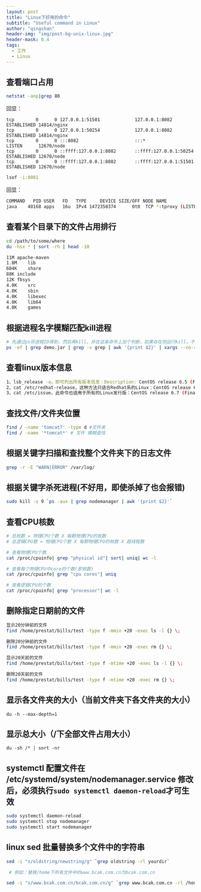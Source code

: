 ```yaml
---
layout: post
title: "Linux下好用的命令"
subtitle: "Useful command in Linux"
author: "qingshan"
header-img: "img/post-bg-unix-linux.jpg"
header-mask: 0.4
tags:
  - 工作
  - Linux
---
```




## 查看端口占用
```bash
netstat -anp|grep 80 
```
回显：
```
tcp        0      0 127.0.0.1:51501             127.0.0.1:8082              ESTABLISHED 14814/nginx
tcp        0      0 127.0.0.1:50254             127.0.0.1:8082              ESTABLISHED 14814/nginx
tcp        0      0 :::8082                     :::*                        LISTEN      12670/node
tcp        0      0 ::ffff:127.0.0.1:8082       ::ffff:127.0.0.1:50254      ESTABLISHED 12670/node
tcp        0      0 ::ffff:127.0.0.1:8082       ::ffff:127.0.0.1:51501      ESTABLISHED 12670/node
```

```bash
lsof -i:8081
```
回显：
```bash
COMMAND   PID USER   FD   TYPE     DEVICE SIZE/OFF NODE NAME
java    40168 apps   16u  IPv4 1472358374      0t0  TCP *:tproxy (LISTEN)
```

## 查看某个目录下的文件占用排行
```bash
cd /path/to/some/where
du -hsx * | sort -rh | head -10
```

```bash
11M	apache-maven
1.8M	lib
604K	share
88K	include
12K	fbsys
4.0K	src
4.0K	sbin
4.0K	libexec
4.0K	lib64
4.0K	games
```

## 根据进程名字模糊匹配kill进程
```bash
# 先通过ps将进程ID得到，然后再kill。并在这条命令上加个判断，如果存在则运行kill，不存在则不执行kill。
ps -ef | grep demo.jar | grep -v grep | awk '{print $2}' | xargs --no-run-if-empty kill
```

## 查看linux版本信息
```bash
1、lsb_release -a，即可列出所有版本信息：Description: CentOS release 6.5 (Final)
2、cat /etc/redhat-release，这种方法只适合Redhat系的Linux：CentOS release 6.7 (Final)
3、cat /etc/issue，此命令也适用于所有的Linux发行版：CentOS release 6.7 (Final)
```

## 查找文件/文件夹位置
```bash
find / -name 'tomcat7' -type d #文件夹
find / -name '*tomcat*' # 文件 模糊查找	
```

## 根据关键字扫描和查找整个文件夹下的日志文件
```bash
grep -r -E "WARN|ERROR" /var/log/
```

## 根据关键字杀死进程(不好用，即使杀掉了也会报错)
```bash
sudo kill -s 9 `ps -aux | grep nodemanager | awk '{print $2}'`
```

## 查看CPU核数
```bash
# 总核数 = 物理CPU个数 X 每颗物理CPU的核数 
# 总逻辑CPU数 = 物理CPU个数 X 每颗物理CPU的核数 X 超线程数

# 查看物理CPU个数
cat /proc/cpuinfo| grep "physical id"| sort| uniq| wc -l

# 查看每个物理CPU中core的个数(即核数)
cat /proc/cpuinfo| grep "cpu cores"| uniq

# 查看逻辑CPU的个数
cat /proc/cpuinfo| grep "processor"| wc -l
```

## 删除指定日期前的文件
```bash
显示20分钟前的文件
find /home/prestat/bills/test -type f -mmin +20 -exec ls -l {} \;

删除20分钟前的文件
find /home/prestat/bills/test -type f -mmin +20 -exec rm {} \;

显示20天前的文件
find /home/prestat/bills/test -type f -mtime +20 -exec ls -l {} \;

删除20天前的文件
find /home/prestat/bills/test -type f -mtime +20 -exec rm {} \;
```

## 显示各文件夹的大小（当前文件夹下各文件夹的大小）
```
du -h --max-depth=1
```

## 显示总大小（/下全部文件占用大小）
```
du -sh /* | sort -nr
```

## systemctl 配置文件在 /etc/systemd/system/nodemanager.service 修改后，必须执行`sudo systemctl daemon-reload`才可生效
```bash
sudo systemctl daemon-reload
sudo systemctl stop nodemanager
sudo systemctl start nodemanager
```

## linux sed 批量替换多个文件中的字符串
```bash
sed -i "s/oldstring/newstring/g" `grep oldstring -rl yourdir`

 # 例如：替换/home下所有文件中的www.bcak.com.cn为bcak.com.cn

sed -i "s/www.bcak.com.cn/bcak.com.cn/g" `grep www.bcak.com.cn -rl /home
```
